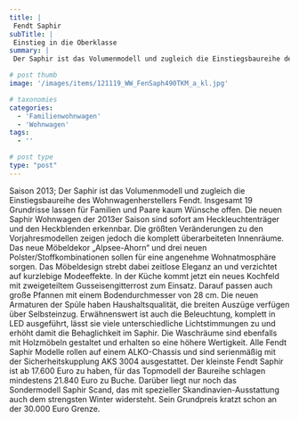```yaml
---
title: |
 Fendt Saphir
subTitle: |
 Einstieg in die Oberklasse
summary: |
 Der Saphir ist das Volumenmodell und zugleich die Einstiegsbaureihe des Wohnwagenherstellers Fendt. Insgesamt 19 Grundrisse lassen für Familien und Paare kaum Wünsche offen. Die neuen Saphir Wohnwagen der 2013er Saison sind sofort am Heckleuchtenträger und den Heckblenden erkennbar. Die größten Veränderungen zu den Vorjahresmodellen

# post thumb
image: '/images/items/121119_WW_FenSaph490TKM_a_kl.jpg'

# taxonomies
categories: 
  - 'Familienwohnwagen'
  - 'Wohnwagen'
tags:
  - ''

# post type
type: "post"
---
```


Saison 2013; Der Saphir ist das Volumenmodell und zugleich die Einstiegsbaureihe des Wohnwagenherstellers Fendt. Insgesamt 19 Grundrisse lassen für Familien und Paare kaum Wünsche offen. Die neuen Saphir Wohnwagen der 2013er Saison sind sofort am Heckleuchtenträger und den Heckblenden erkennbar. Die größten Veränderungen zu den Vorjahresmodellen zeigen jedoch die komplett überarbeiteten Innenräume. Das neue Möbeldekor „Alpsee-Ahorn“ und drei neuen Polster/Stoffkombinationen sollen für eine angenehme Wohnatmosphäre sorgen. Das Möbeldesign strebt dabei zeitlose Eleganz an und verzichtet auf kurzlebige Modeeffekte. In der Küche kommt jetzt ein neues Kochfeld mit zweigeteiltem Gusseisengitterrost zum Einsatz. Darauf passen auch große Pfannen mit einem Bodendurchmesser von 28 cm. Die neuen Armaturen der Spüle haben Haushaltsqualität, die breiten Auszüge verfügen über Selbsteinzug. Erwähnenswert ist auch die Beleuchtung, komplett in LED ausgeführt, lässt sie viele unterschiedliche Lichtstimmungen zu und erhöht damit die Behaglichkeit im Saphir. Die Waschräume sind ebenfalls mit Holzmöbeln gestaltet und erhalten so eine höhere Wertigkeit. Alle Fendt Saphir Modelle rollen auf einem ALKO-Chassis und sind serienmäßig mit der Sicherheitskupplung AKS 3004 ausgestattet. Der kleinste Fendt Saphir ist ab 17.600 Euro zu haben, für das Topmodell der Baureihe schlagen mindestens 21.840 Euro zu Buche. Darüber liegt nur noch das Sondermodell Saphir Scand, das mit spezieller Skandinavien-Ausstattung auch dem strengsten Winter widersteht. Sein Grundpreis kratzt schon an der 30.000 Euro Grenze.
